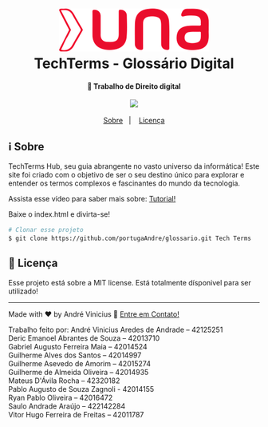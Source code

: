 <h1 align="center">
    <img alt="UNA" src="faculdade-una.png" />
    <br>
    TechTerms - Glossário Digital
</h1>

<h4 align="center">
 🚀 Trabalho de Direito digital
</h4>
<p align="center">
<img src="https://img.shields.io/badge/OpenSource-Free%20Open%20source-brightgreen"/>

</p>

<p align="center">
  <a href="#information_source-sobre">Sobre</a>&nbsp;&nbsp;&nbsp;|&nbsp;&nbsp;&nbsp;
  <a href="#memo-Licença">Licença</a>

</p>

## :information_source: Sobre

TechTerms Hub, seu guia abrangente no vasto universo da informática! Este site foi criado com o objetivo de ser o seu destino único para explorar e entender os termos complexos e fascinantes do mundo da tecnologia.

Assista esse vídeo para saber mais sobre: [Tutorial!](https://www.loom.com/share/689b471af6104f3f9f28cec7aa211dc0)

Baixe o index.html e divirta-se!

```bash
# Clonar esse projeto
$ git clone https://github.com/portugaAndre/glossario.git Tech Terms
```

## :memo: Licença

Esse projeto está sobre a MIT license. Está totalmente dísponivel para ser utilizado!

---

Made with ♥ by André Vinicius :wave: [Entre em Contato!](https://www.linkedin.com/in/andr%C3%A9-vinicius-b3b932162/)

Trabalho feito por:
André Vinicius Aredes de Andrade – 42125251
<br>
Deric Emanoel Abrantes de Souza – 42013710
<br>
Gabriel Augusto Ferreira Maia – 42014524
<br>
Guilherme Alves dos Santos – 42014997
<br>
Guilherme Asevedo de Amorim – 42015274
<br>
Guilherme de Almeida Oliveira – 42014935
<br>
Mateus D'Ávila Rocha – 42320182
<br>
Pablo Augusto de Souza Zagnoli - 42014155
<br>
Ryan Pablo Oliveira – 42016472
<br>
Saulo Andrade Araújo – 422142284
<br>
Vitor Hugo Ferreira de Freitas – 42011787
